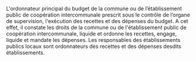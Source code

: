 L'ordonnateur principal du budget de la commune ou de l’établissement public de coopération intercommunale prescrit sous le contrôle de l’organe de supervision, l'exécution des recettes et des dépenses du budget. A cet effet, il constate les droits de la commune ou de l'établissement public de coopération intercommunale, liquide et ordonne les recettes, engage, liquide et mandate les dépenses.
Les responsables des établissements publics locaux sont ordonnateurs des recettes et des dépenses desdits établissements.